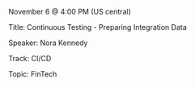 November 6 @ 4:00 PM (US central)

Title: Continuous Testing - Preparing Integration Data

Speaker: Nora Kennedy

Track: CI/CD

Topic: FinTech



